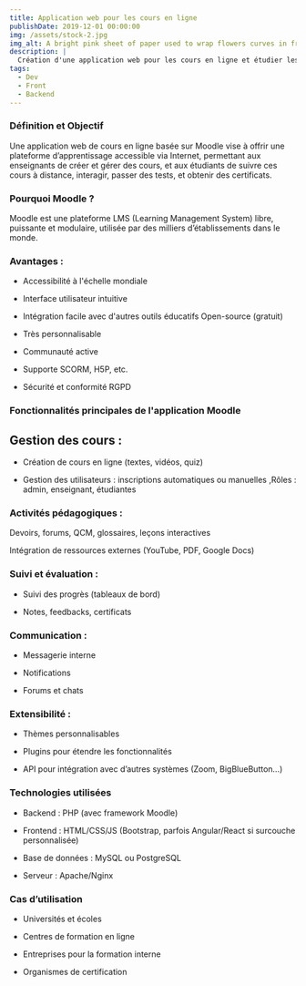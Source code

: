 ```yaml
---
title: Application web pour les cours en ligne
publishDate: 2019-12-01 00:00:00
img: /assets/stock-2.jpg
img_alt: A bright pink sheet of paper used to wrap flowers curves in front of rich blue background
description: |
  Création d'une application web pour les cours en ligne et étudier les failles de la sécurité de Moodle et analyser les failles de sécurité potentielles pour garantir la protection des données des utilisateurs.
tags:
  - Dev
  - Front
  - Backend
---
```


### Définition et Objectif
Une application web de cours en ligne basée sur Moodle vise à offrir une plateforme d’apprentissage accessible via Internet, permettant aux enseignants de créer et gérer des cours, et aux étudiants de suivre ces cours à distance, interagir, passer des tests, et obtenir des certificats.

 ### Pourquoi Moodle ?

Moodle est une plateforme LMS (Learning Management System) libre, puissante et modulaire, utilisée par des milliers d’établissements dans le monde.

### Avantages :
- Accessibilité à l'échelle mondiale
- Interface utilisateur intuitive
- Intégration facile avec d'autres outils éducatifs
Open-source (gratuit)

- Très personnalisable

- Communauté active

- Supporte SCORM, H5P, etc.

- Sécurité et conformité RGPD

### Fonctionnalités principales de l'application Moodle
## Gestion des cours :
- Création de cours en ligne (textes, vidéos, quiz)

- Gestion des utilisateurs : inscriptions automatiques ou manuelles ,Rôles : admin, enseignant, étudiantes


### Activités pédagogiques :

Devoirs, forums, QCM, glossaires, leçons interactives

Intégration de ressources externes (YouTube, PDF, Google Docs)

### Suivi et évaluation :

- Suivi des progrès (tableaux de bord)

- Notes, feedbacks, certificats

### Communication :

- Messagerie interne

- Notifications

- Forums et chats

### Extensibilité :

- Thèmes personnalisables

- Plugins pour étendre les fonctionnalités

- API pour intégration avec d’autres systèmes (Zoom, BigBlueButton…)

### Technologies utilisées
- Backend : PHP (avec framework Moodle)

- Frontend : HTML/CSS/JS (Bootstrap, parfois Angular/React si surcouche personnalisée)

- Base de données : MySQL ou PostgreSQL

- Serveur : Apache/Nginx

### Cas d’utilisation
- Universités et écoles

- Centres de formation en ligne

- Entreprises pour la formation interne

- Organismes de certification
